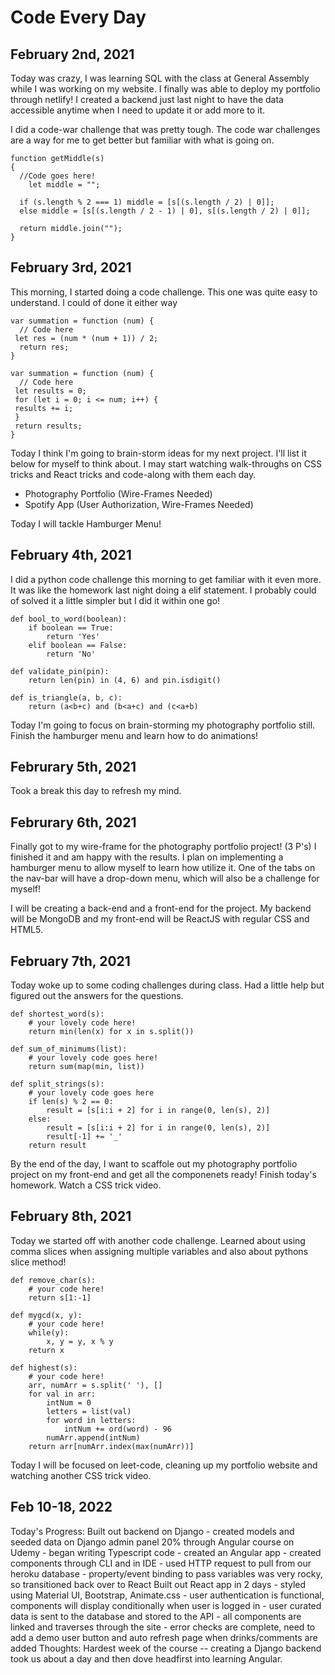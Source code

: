 # Code Every Day

## February 2nd, 2021

Today was crazy, I was learning SQL with the class at General Assembly while I was working on my website. I finally was able to deploy my portfolio through netlify! I created a backend just last night to have the data accessible anytime when I need to update it or add more to it.

I did a code-war challenge that was pretty tough. The code war challenges are a way for me to get better but familiar with what is going on.

```
function getMiddle(s)
{
  //Code goes here!
    let middle = "";

  if (s.length % 2 === 1) middle = [s[(s.length / 2) | 0]];
  else middle = [s[(s.length / 2 - 1) | 0], s[(s.length / 2) | 0]];

  return middle.join("");
}
```

## February 3rd, 2021

This morning, I started doing a code challenge. This one was quite easy to understand. I could of done it either way

```
var summation = function (num) {
  // Code here
 let res = (num * (num + 1)) / 2;
  return res;
}
```

```
var summation = function (num) {
  // Code here
 let results = 0;
 for (let i = 0; i <= num; i++) {
 results += i;
 }
 return results;
}
```

Today I think I'm going to brain-storm ideas for my next project. I'll list it below for myself to think about. I may start watching walk-throughs on CSS tricks and React tricks and code-along with them each day.

- Photography Portfolio (Wire-Frames Needed)
- Spotify App (User Authorization, Wire-Frames Needed)

Today I will tackle Hamburger Menu!

## February 4th, 2021

I did a python code challenge this morning to get familiar with it even more. It was like the homework last night doing a elif statement. I probably could of solved it a little simpler but I did it within one go!

```
def bool_to_word(boolean):
    if boolean == True:
        return 'Yes'
    elif boolean == False:
        return 'No'
```

```
def validate_pin(pin):
    return len(pin) in (4, 6) and pin.isdigit()
```

```
def is_triangle(a, b, c):
    return (a<b+c) and (b<a+c) and (c<a+b)
```

Today I'm going to focus on brain-storming my photography portfolio still.
Finish the hamburger menu and learn how to do animations!

## Februrary 5th, 2021

Took a break this day to refresh my mind.

## Februrary 6th, 2021

Finally got to my wire-frame for the photography portfolio project! (3 P's) I finished it and am happy with the results. I plan on implementing a hamburger menu to allow myself to learn how utilize it. One of the tabs on the nav-bar will have a drop-down menu, which will also be a challenge for myself!

I will be creating a back-end and a front-end for the project. My backend will be MongoDB and my front-end will be ReactJS with regular CSS and HTML5.

## February 7th, 2021

Today woke up to some coding challenges during class. Had a little help but figured out the answers for the questions.

```
def shortest_word(s):
    # your lovely code here!
    return min(len(x) for x in s.split())
```

```
def sum_of_minimums(list):
    # your lovely code goes here!
    return sum(map(min, list))
```

```
def split_strings(s):
    # your lovely code goes here
    if len(s) % 2 == 0:
        result = [s[i:i + 2] for i in range(0, len(s), 2)]
    else:
        result = [s[i:i + 2] for i in range(0, len(s), 2)]
        result[-1] += '_'
    return result
```

By the end of the day, I want to scaffole out my photography portfolio project on my front-end and get all the componenets ready! Finish today's homework. Watch a CSS trick video.

## February 8th, 2021

Today we started off with another code challenge. Learned about using comma slices when assigning multiple variables and also about pythons slice method!

```
def remove_char(s):
    # your code here!
    return s[1:-1]
```

```
def mygcd(x, y):
    # your code here!
    while(y):
        x, y = y, x % y
    return x
```

```
def highest(s):
    # your code here!
    arr, numArr = s.split(' '), []
    for val in arr:
        intNum = 0
        letters = list(val)
        for word in letters:
            intNum += ord(word) - 96
        numArr.append(intNum)
    return arr[numArr.index(max(numArr))]
```

Today I will be focused on leet-code, cleaning up my portfolio website and watching another CSS trick video.

## Feb 10-18, 2022  
Today's Progress: Built out backend on Django  - created models and seeded data on Django admin panel  20% through Angular course on Udemy  - began writing Typescript code - created an Angular app - created components through CLI and in IDE - used HTTP request to pull from our heroku database - property/event binding to pass variables was very rocky, so transitioned back over to React  Built out React app in 2 days  - styled using Material UI, Bootstrap, Animate.css - user authentication is functional, components will display conditionally when user is logged in - user curated data is sent to the database and stored to the API - all components are linked and traverses through the site - error checks are complete, need to add a demo user button and auto refresh page when drinks/comments are added  Thoughts: Hardest week of the course -- creating a Django backend took us about a day and then dove headfirst into learning Angular. 